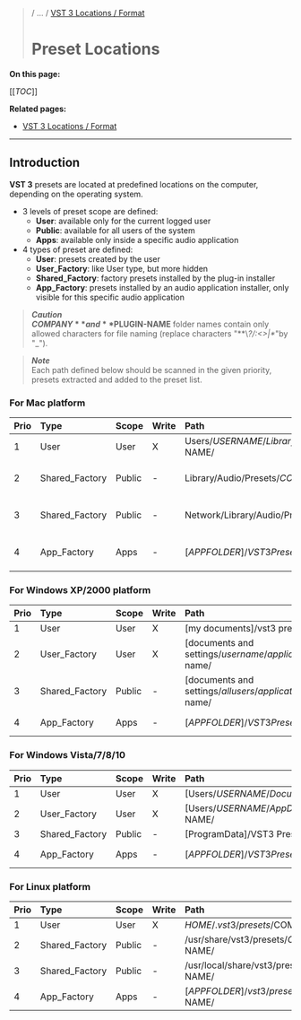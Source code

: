 >/ ... / [VST 3 Locations / Format](../Locations+Format/Index.md)
>
># Preset Locations

**On this page:**

[[_TOC_]]

**Related pages:**

- [VST 3 Locations / Format](../Locations+Format/Index.md)

---

## Introduction

**VST 3** presets are located at predefined locations on the computer, depending on the operating system.

- 3 levels of preset scope are defined:
    - **User**: available only for the current logged user
    - **Public**: available for all users of the system
    - **Apps**: available only inside a specific audio application
- 4 types of preset are defined:
    - **User**: presets created by the user
    - **User_Factory**: like User type, but more hidden
    - **Shared_Factory**: factory presets installed by the plug-in  installer
    - **App_Factory**: presets installed by an audio application installer, only visible for this specific audio application


>***Caution***<br>
>**$COMPANY** and **$PLUGIN-NAME** folder names contain only allowed characters for file naming (replace characters "**\\*?/:<>|\**"by "_").


>***Note***<br>
>Each path defined below should be scanned in the given priority, presets extracted and added to the preset list.

### For Mac platform

| Prio | Type | Scope | Write | Path | Comment |
| :- | :- | :- | :- | :- | :- |
| 1 | User | User | X | Users/$USERNAME/Library/Audio/Presets/$COMPANY/$PLUGIN-NAME/ |
| 2 | Shared_Factory | Public | - | Library/Audio/Presets/$COMPANY/$PLUGIN-NAME/ | Computer shared FactoryROM |
| 3 | Shared_Factory | Public | - | Network/Library/Audio/Presets/$COMPANY/$PLUGIN-NAME/ | Network shared FactoryROM |
| 4 | App_Factory | Apps | - | [$APPFOLDER]/VST3 Presets/$COMPANY/$PLUGIN-NAME/ | Host Application (Cubase, ...) |

### For Windows XP/2000 platform

| Prio | Type | Scope | Write | Path | Comment |
| :- | :- | :- | :- | :- | :- |
| 1 | User | User | X | [my documents]/vst3 presets/$company/$plugin-name/ | csidl_personal |
| 2 | User_Factory | User | X | [documents and settings/$username/application data]/vst3 presets/$company/$plugin-name/ | csidl_appdata |
| 3 | Shared_Factory | Public | - | [documents and settings/$allusers/application data]/vst3 presets/$company/$plugin-name/ | csidl_common_appdata |
| 4 | App_Factory | Apps | - | [$APPFOLDER]/VST3 Presets/$COMPANY/$PLUGIN-NAME/ | Host Application (Cubase, ...) |

### For Windows Vista/7/8/10 

| Prio | Type | Scope | Write | Path | Comment |
| :- | :- | :- | :- | :- | :- |
| 1 | User | User | X | [Users/$USERNAME/Documents]/VST3 Presets/$COMPANY/$PLUGIN-NAME/ | FOLDERID_Documents |
| 2 | User_Factory | User | X | [Users/$USERNAME/AppData/Roaming]/VST3 Presets/$COMPANY/$PLUGIN-NAME/ | FOLDERID_RoamingAppData |
| 3 | Shared_Factory | Public | - | [ProgramData]/VST3 Presets/$COMPANY/$PLUGIN-NAME/ | FOLDERID_ProgramData |
| 4 | App_Factory | Apps | - | [$APPFOLDER]/VST3 Presets/$COMPANY/$PLUGIN-NAME/ | Host Application (Cubase, ...) |

### For Linux platform

| Prio| Type | Scope | Write | Path | Comment |
| :- | :- | :- | :- | :- | :- |
| 1 | User | User | X | $HOME/.vst3/presets/$COMPANY/$PLUGIN-NAME/ | |
| 2 | Shared_Factory | Public | - | /usr/share/vst3/presets/$COMPANY/$PLUGIN-NAME/ | |
| 3 | Shared_Factory | Public | - | /usr/local/share/vst3/presets/$COMPANY/$PLUGIN-NAME/| |
| 4 | App_Factory | Apps | - | [$APPFOLDER]/vst3/presets/$COMPANY/$PLUGIN-NAME/ | Host Application |